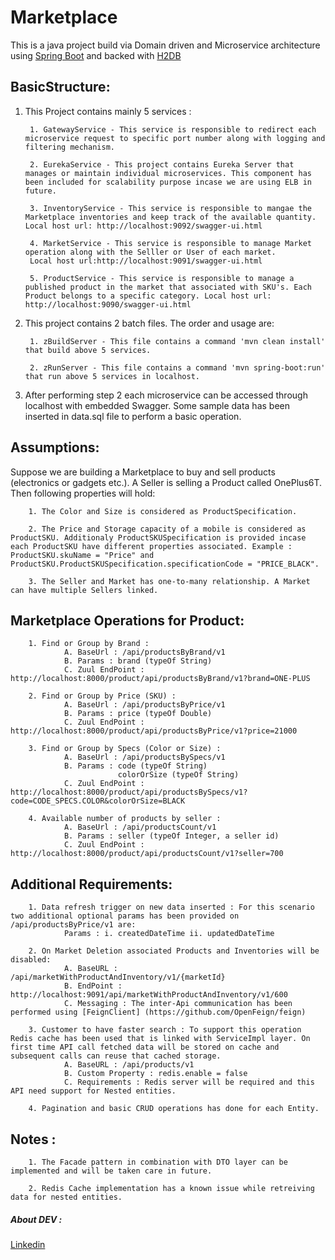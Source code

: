 
# Marketplace

This is a java project build via Domain driven and Microservice architecture 
using [Spring Boot](https://spring.io/projects/spring-boot) and backed with [H2DB](https://github.com/h2database/h2database)

## BasicStructure:

1. This Project contains mainly 5 services :

	
        1. GatewayService - This service is responsible to redirect each microservice request to specific port number along with logging and filtering mechanism.
	
        2. EurekaService - This project contains Eureka Server that manages or maintain individual microservices. This component has been included for scalability purpose incase we are using ELB in future.
	
        3. InventoryService - This service is responsible to mangae the Marketplace inventories and keep track of the available quantity. Local host url: http://localhost:9092/swagger-ui.html
	
        4. MarketService - This service is responsible to manage Market operation along with the Selller or User of each market.
		Local host url:http://localhost:9091/swagger-ui.html
		
		5. ProductService - This service is responsible to manage a published product in the market that associated with SKU's. Each Product belongs to a specific category. Local host url: http://localhost:9090/swagger-ui.html
	
2. This project contains 2 batch files. The order and usage are:

		1. zBuildServer - This file contains a command 'mvn clean install' that build above 5 services.
	
		2. zRunServer - This file contains a command 'mvn spring-boot:run' that run above 5 services in localhost.

3. After performing step 2 each microservice can be accessed through localhost with embedded Swagger. Some sample data has been inserted in data.sql file to perform a basic operation.

## Assumptions:

Suppose we are building a Marketplace to buy and sell products (electronics or gadgets etc.). A Seller is selling a Product called OnePlus6T. Then following properties will hold:

		1. The Color and Size is considered as ProductSpecification.
	
		2. The Price and Storage capacity of a mobile is considered as ProductSKU. Additionaly ProductSKUSpecification is provided incase each ProductSKU have different properties associated. Example : ProductSKU.skuName = "Price" and ProductSKU.ProductSKUSpecification.specificationCode = "PRICE_BLACK".
	
		3. The Seller and Market has one-to-many relationship. A Market can have multiple Sellers linked.
	
## Marketplace Operations for Product:

		1. Find or Group by Brand :
				A. BaseUrl : /api/productsByBrand/v1
				B. Params : brand (typeOf String)
				C. Zuul EndPoint : http://localhost:8000/product/api/productsByBrand/v1?brand=ONE-PLUS
		
		2. Find or Group by Price (SKU) :
				A. BaseUrl : /api/productsByPrice/v1
				B. Params : price (typeOf Double)
				C. Zuul EndPoint : http://localhost:8000/product/api/productsByPrice/v1?price=21000
				
		3. Find or Group by Specs (Color or Size) :
				A. BaseUrl : /api/productsBySpecs/v1
				B. Params : code (typeOf String)
							colorOrSize (typeOf String)
				C. Zuul EndPoint : http://localhost:8000/product/api/productsBySpecs/v1?code=CODE_SPECS.COLOR&colorOrSize=BLACK
				
		4. Available number of products by seller :
				A. BaseUrl : /api/productsCount/v1
				B. Params : seller (typeOf Integer, a seller id)
				C. Zuul EndPoint : http://localhost:8000/product/api/productsCount/v1?seller=700
				
## Additional Requirements:

		1. Data refresh trigger on new data inserted : For this scenario two additional optional params has been provided on /api/productsByPrice/v1 are:
				Params : i. createdDateTime ii. updatedDateTime
				
		2. On Market Deletion associated Products and Inventories will be disabled:
				A. BaseURL : /api/marketWithProductAndInventory/v1/{marketId}
				B. EndPoint : http://localhost:9091/api/marketWithProductAndInventory/v1/600
				C. Messaging : The inter-Api communication has been performed using [FeignClient] (https://github.com/OpenFeign/feign)
				
		3. Customer to have faster search : To support this operation Redis cache has been used that is linked with ServiceImpl layer. On first time API call fetched data will be stored on cache and subsequent calls can reuse that cached storage.
				A. BaseURL : /api/products/v1
				B. Custom Property : redis.enable = false
				C. Requirements : Redis server will be required and this API need support for Nested entities.
				
		4. Pagination and basic CRUD operations has done for each Entity.

## Notes :

		1. The Facade pattern in combination with DTO layer can be implemented and will be taken care in future.
	
		2. Redis Cache implementation has a known issue while retreiving data for nested entities.
		

##### About DEV :
[Linkedin](https://www.linkedin.com/in/pardeep-sharma-dev/)